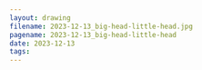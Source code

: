 ```yaml
---
layout: drawing
filename: 2023-12-13_big-head-little-head.jpg
pagename: 2023-12-13_big-head-little-head
date: 2023-12-13
tags:
---
```

